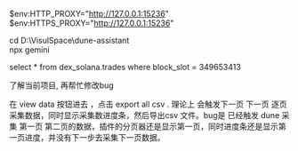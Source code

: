 $env:HTTP_PROXY="http://127.0.0.1:15236"
$env:HTTPS_PROXY="http://127.0.0.1:15236"

cd D:\VisulSpace\dune-assistant\
npx gemini


select * from dex_solana.trades where block_slot = 349653413


了解当前项目, 再帮忙修改bug

在 view data 按钮进去 ，点击 export all csv . 理论上 会触发下一页 下一页 逐页 采集数据，同时显示采集数进度条，然后导出csv 文件。bug是 已经触发 dune 采集 第一页 第二页的数据，插件的分页器还是显示第一页，同时进度条还是显示第一页进度，并没有下一步去采集下一页数据。


